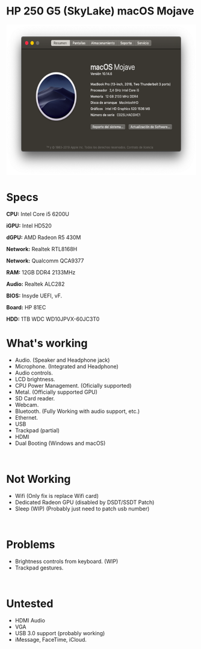 # HP 250 G5 (SkyLake) macOS Mojave

<img src="https://github.com/crownvirus99/HP250G5-Hackintosh/blob/master/Captura%20de%20Pantalla%202020-06-15%20a%20la(s)%2000.46.16.png?raw=true" height="400px">

Specs
======
**CPU:** Intel Core i5 6200U

**iGPU:** Intel HD520

**dGPU:** AMD Radeon R5 430M

**Network:** Realtek RTL8168H

**Network:** Qualcomm QCA9377

**RAM:** 12GB DDR4 2133MHz

**Audio:** Realtek ALC282

**BIOS:** Insyde UEFI, vF.

**Board:** HP 81EC

**HDD:** 1TB WDC WD10JPVX-60JC3T0 

What's working
============
* Audio. (Speaker and Headphone jack)
* Microphone. (Integrated and Headphone)
* Audio controls.
* LCD brightness.
* CPU Power Management. (Oficially supported)
* Metal. (Officially supported GPU)
* SD Card reader.
* Webcam.
* Bluetooth. (Fully Working with audio support, etc.)
* Ethernet.
* USB
* Trackpad (partial)
* HDMI
* Dual Booting (Windows and macOS)

&nbsp;

Not Working
=======
* Wifi (Only fix is replace Wifi card)
* Dedicated Radeon GPU (disabled by DSDT/SSDT Patch)
* Sleep (WIP) (Probably just need to patch usb number)

&nbsp;

Problems
=======
* Brightness controls from keyboard. (WIP)
* Trackpad gestures.

&nbsp;

Untested
=======
* HDMI Audio
* VGA
* USB 3.0 support (probably working)
* iMessage, FaceTime, iCloud.

